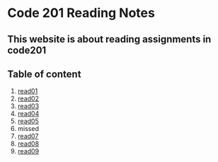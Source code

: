 # Code 201 Reading Notes
## This website is about reading assignments in code201
## Table of content 
1. [read01](https://malekshmes.github.io/Reading-notes/code-01)
2. [read02](https://malekshmes.github.io/Reading-notes/class-02)
3. [read03](https://malekshmes.github.io/Reading-notes/read-o3)
4. [read04](https://malekshmes.github.io/Reading-notes/read04)
5. [read05](https://malekshmes.github.io/Reading-notes/read05)
6. missed
7. [read07](https://malekshmes.github.io/Reading-notes/read07)
8. [read08](https://malekshmes.github.io/Reading-notes/read08)
9. [read09]()